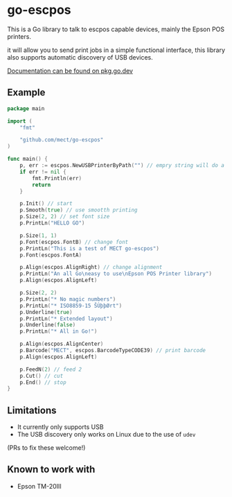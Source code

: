 # go-escpos
This is a Go library to talk to escpos capable devices, mainly the Epson POS printers. 

it will allow you to send print jobs in a simple functional interface, this library also supports automatic discovery of USB devices.

[Documentation can be found on pkg.go.dev](https://pkg.go.dev/github.com/mect/go-escpos)

## Example

```go
package main

import (
	"fmt"

	"github.com/mect/go-escpos"
)

func main() {
	p, err := escpos.NewUSBPrinterByPath("") // empry string will do a self discovery
	if err != nil {
		fmt.Println(err)
		return
	}

	p.Init() // start 
	p.Smooth(true) // use smootth printing
	p.Size(2, 2) // set font size
	p.PrintLn("HELLO GO")

	p.Size(1, 1)
	p.Font(escpos.FontB) // change font
	p.PrintLn("This is a test of MECT go-escpos")
	p.Font(escpos.FontA)

	p.Align(escpos.AlignRight) // change alignment
	p.PrintLn("An all Go\neasy to use\nEpson POS Printer library")
	p.Align(escpos.AlignLeft)

	p.Size(2, 2)
	p.PrintLn("* No magic numbers")
	p.PrintLn("* ISO8859-15 ŠÙþþØrt")
	p.Underline(true)
	p.PrintLn("* Extended layout")
	p.Underline(false)
	p.PrintLn("* All in Go!")

	p.Align(escpos.AlignCenter)
	p.Barcode("MECT", escpos.BarcodeTypeCODE39) // print barcode
	p.Align(escpos.AlignLeft)

	p.FeedN(2) // feed 2
	p.Cut() // cut
	p.End() // stop
}

```

## Limitations
* It currently only supports USB
* The USB discovery only works on Linux due to the use of `udev`

(PRs to fix these welcome!)

## Known to work with
* Epson TM-20III